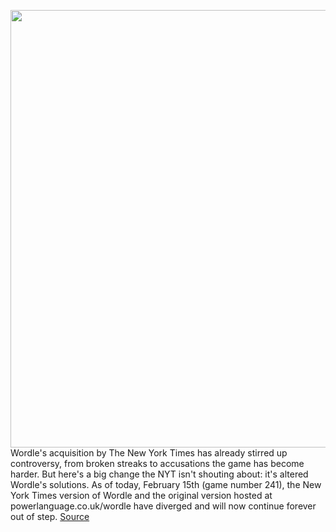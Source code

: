 <img src='https://cdn.vox-cdn.com/thumbor/m9jvpv7C2SyB0nV3P3vZStSO8lM=/0x0:3543x2362/1200x800/filters:focal(1489x898:2055x1464)/cdn.vox-cdn.com/uploads/chorus_image/image/70510671/1238243934.0.jpg' width='700px' /><br/>
Wordle's acquisition by The New York Times has already stirred up controversy, from broken streaks to accusations the game has become harder. But here's a big change the NYT isn't shouting about: it's altered Wordle's solutions. As of today, February 15th (game number 241), the New York Times version of Wordle and the original version hosted at powerlanguage.co.uk/wordle have diverged and will now continue forever out of step.
<a href='https://www.theverge.com/2022/2/15/22934587/wordle-solutions-changed-new-york-times'> Source <a/>